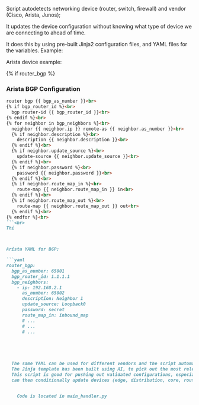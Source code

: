 Script autodetects networking device (router, switch, firewall) and vendor (Cisco, Arista, Junos);

It updates the device configuration without knowing what type of device we are connecting to ahead of time.

It does this by using pre-built Jinja2 configuration files, and YAML files for the variables.  Example:  

Arista device example:  

{% if router_bgp %}<br>
### Arista BGP Configuration<br>
```markdown
router bgp {{ bgp_as_number }}<br>
{% if bgp_router_id %}<br>
  bgp router-id {{ bgp_router_id }}<br>
{% endif %}<br>
{% for neighbor in bgp_neighbors %}<br>
  neighbor {{ neighbor.ip }} remote-as {{ neighbor.as_number }}<br>
  {% if neighbor.description %}<br>
    description {{ neighbor.description }}<br>
  {% endif %}<br>
  {% if neighbor.update_source %}<br>
    update-source {{ neighbor.update_source }}<br>
  {% endif %}<br>
  {% if neighbor.password %}<br>
    password {{ neighbor.password }}<br>
  {% endif %}<br>
  {% if neighbor.route_map_in %}<br>
    route-map {{ neighbor.route_map_in }} in<br>
  {% endif %}<br>
  {% if neighbor.route_map_out %}<br>
    route-map {{ neighbor.route_map_out }} out<br>
  {% endif %}<br>
{% endfor %}<br>
```<br>
Thi



Arista YAML for BGP:

```yaml
router_bgp:
  bgp_as_number: 65001
  bgp_router_id: 1.1.1.1
  bgp_neighbors:
    - ip: 192.168.2.1
      as_number: 65002
      description: Neighbor 1
      update_source: Loopback0
      password: secret
      route_map_in: inbound_map
      # ...
      # ...
      # ...

     



  The same YAML can be used for different vendors and the script automatically detects what it is connecting to and picks the associated Jinja template.  
  The Jinja template has been built using AI, to pick out the most relevant and used configurations.
  This script is good for pushing out validated configurations, especially in mixed vendor environments with frequent changes. We do not need to know the device type or vendor ahead of time - the script handles that.  It  
  can then conditionally update devices (edge, distribution, core, routing conditions). It is ready to be integrated into exisating workflows, or invoked as an Ansible module.


    Code is located in main_handler.py
